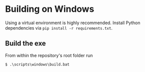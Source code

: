 # Building on Windows

Using a virtual environment is highly recommended. 
Install Python dependencies via `pip install -r requirements.txt`.

## Build the exe

From within the repository's root folder run

```
$ .\scripts\windows\build.bat
```
